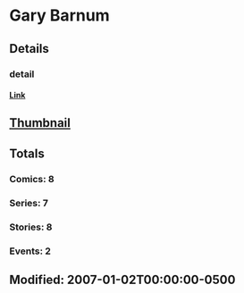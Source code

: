 # Gary  Barnum 
## Details
### detail
#### [Link](http://marvel.com/comics/creators/2713/gary_barnum?utm_campaign=apiRef&utm_source=225578a89fc76f3d20fbffda5d17a88d)
## [Thumbnail](http://i.annihil.us/u/prod/marvel/i/mg/b/40/image_not_available.jpg)
## Totals
### Comics: 8
### Series: 7
### Stories: 8
### Events: 2
## Modified: 2007-01-02T00:00:00-0500